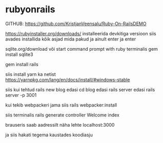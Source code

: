 # rubyonrails

GITHUB: https://github.com/KristjanVeensalu/Ruby-On-RailsDEMO

https://rubyinstaller.org/downloads/
installeerida devkitiga versioon
siis avades installida kõik asjad mida pakud ja ainult enter ja enter

sqlite.org/download
või start command prompt with ruby terminalis
gem install sqlite3

gem install rails

siis install yarn ka netist
https://yarnpkg.com/lang/en/docs/install/#windows-stable

siis kui tehtud
rails new blog
edasi
cd blog
edasi
rails server
edasi
rails server -p 3001

kui tekib webpackeri jama siis
rails webpacker:install

siis terminalis
rails generate controller Welcome index

brauseris saab aadressilt näha lehte
localhost:3000

ja siis hakati tegema kaustades koodiasju
